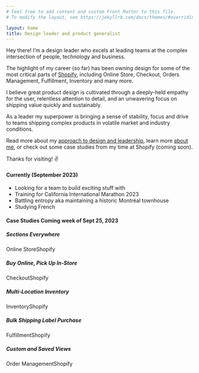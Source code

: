 ```yaml
---
# Feel free to add content and custom Front Matter to this file.
# To modify the layout, see https://jekyllrb.com/docs/themes/#overriding-theme-defaults

layout: home
title: Design leader and product generalist
---
```


Hey there! I’m a design leader who excels at leading teams at the complex intersection of people, technology and business. 

The highlight of my career (so far) has been owning design for some of the most critical parts of [Shopify](https://shopify.com), including Online Store, Checkout, Orders Management, Fulfillment, Inventory and many more. 

I believe great product design is cultivated through a deeply-held empathy for the user, relentless attention to detail, and an unwavering focus on shipping value quickly and sustainably.

As a leader my superpower is bringing a sense of stability, focus and drive to teams shipping complex products in volatile market and industry conditions.

Read more about my [approach to design and leadership](/approach), learn more [about me](/about/), or check out some case studies from my time at Shopify (coming soon).

Thanks for visiting! <span class="emoji">&#x270C;</span>


#### Currently (September 2023)

- Looking for a team to build exciting stuff with
- Training for California International Marathon 2023
- Battling entropy aka maintaining a historic Montréal townhouse
- Studying French


#### Case Studies <span class="status notification">Coming week of Sept 25, 2023</span>


<div class="case-study-list">
    <a>
        <h5>Sections Everywhere</h5>
        <p><span>Online Store</span>Shopify</p>
    </a>
    <a>
        <h5>Buy Online, Pick Up In&#8209;Store</h5>
        <p><span>Checkout</span>Shopify</p>
    </a>
    <a>    
        <h5>Multi&#8209;Location Inventory</h5>
        <p><span>Inventory</span>Shopify</p>
    </a>
    <a>
        <h5>Bulk Shipping Label Purchase</h5>
        <p><span>Fulfillment</span>Shopify</p>
    </a>
    <a>
        <h5>Custom and Saved Views</h5>
        <p><span>Order Management</span>Shopify</p>
    </a>
</div><!-- cast-study-list -->
